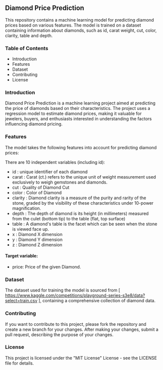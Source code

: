 ## Diamond Price Prediction
This repository contains a machine learning model for predicting diamond prices based on various features. The model is trained on a dataset containing information about diamonds, such as id, carat weight, cut, color, clarity, table and depth.

### Table of Contents
- Introduction
- Features
- Dataset
- Contributing
- License

### Introduction
Diamond Price Prediction is a machine learning project aimed at predicting the price of diamonds based on their characteristics. The project uses a regression model to estimate diamond prices, making it valuable for jewelers, buyers, and enthusiasts interested in understanding the factors influencing diamond pricing.

### Features
The model takes the following features into account for predicting diamond prices:

There are 10 independent variables (including id):
- id : unique identifier of each diamond
- carat : Carat (ct.) refers to the unique unit of weight measurement used exclusively to weigh gemstones and diamonds.
- cut : Quality of Diamond Cut
- color : Color of Diamond
- clarity : Diamond clarity is a measure of the purity and rarity of the stone, graded by the visibility of these characteristics under 10-power magnification.
- depth : The depth of diamond is its height (in millimeters) measured from the culet (bottom tip) to the table (flat, top surface)
- table : A diamond's table is the facet which can be seen when the stone is viewed face up.
- x : Diamond X dimension
- y : Diamond Y dimension
- z : Diamond Z dimension

#### Target variable:
- price: Price of the given Diamond.

### Dataset
The dataset used for training the model is sourced from [ https://www.kaggle.com/competitions/playground-series-s3e8/data?select=train.csv ], containing a comprehensive collection of diamond data.

### Contributing
If you want to contribute to this project, please fork the repository and create a new branch for your changes. After making your changes, submit a pull request, describing the purpose of your changes.

### License
This project is licensed under the "MIT License" License - see the LICENSE file for details.
